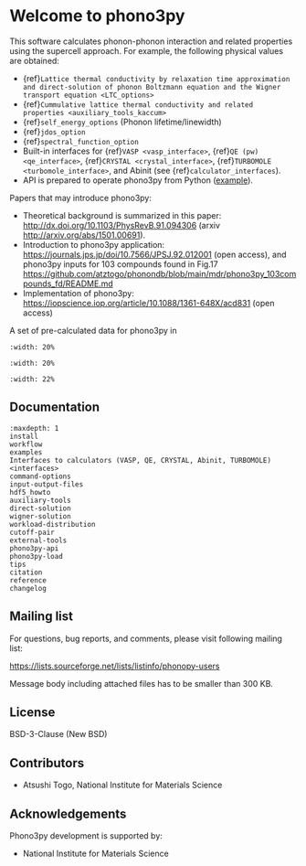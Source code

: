 # Welcome to phono3py

This software calculates phonon-phonon interaction and related properties using
the supercell approach. For example, the following physical values are obtained:

- {ref}`Lattice thermal conductivity by relaxation time approximation
and direct-solution of phonon Boltzmann equation and
the Wigner transport equation <LTC_options>`
- {ref}`Cummulative lattice thermal conductivity and related properties <auxiliary_tools_kaccum>`
- {ref}`self_energy_options` (Phonon lifetime/linewidth)
- {ref}`jdos_option`
- {ref}`spectral_function_option`
- Built-in interfaces for {ref}`VASP <vasp_interface>`,
  {ref}`QE (pw) <qe_interface>`, {ref}`CRYSTAL <crystal_interface>`,
  {ref}`TURBOMOLE <turbomole_interface>`, and Abinit (see
  {ref}`calculator_interfaces`).
- API is prepared to operate phono3py from Python
  ([example](https://github.com/phonopy/phono3py/blob/master/example/Si-PBEsol/Si.py)).

Papers that may introduce phono3py:

- Theoretical background is summarized in this paper:
  <http://dx.doi.org/10.1103/PhysRevB.91.094306> (arxiv
  <http://arxiv.org/abs/1501.00691>).
- Introduction to phono3py application:
  <https://journals.jps.jp/doi/10.7566/JPSJ.92.012001> (open access),
  and phono3py inputs for 103 compounds found in Fig.17
  <https://github.com/atztogo/phonondb/blob/main/mdr/phono3py_103compounds_fd/README.md>
- Implementation of phono3py:
  <https://iopscience.iop.org/article/10.1088/1361-648X/acd831> (open access)

A set of pre-calculated data for phono3py in

```{image} Si-kaccum.png
:width: 20%
```

```{image} Si-kaccum-MFP.png
:width: 20%
```

```{image} Si-kdeplot.png
:width: 22%
```

## Documentation

```{toctree}
:maxdepth: 1
install
workflow
examples
Interfaces to calculators (VASP, QE, CRYSTAL, Abinit, TURBOMOLE) <interfaces>
command-options
input-output-files
hdf5_howto
auxiliary-tools
direct-solution
wigner-solution
workload-distribution
cutoff-pair
external-tools
phono3py-api
phono3py-load
tips
citation
reference
changelog
```

## Mailing list

For questions, bug reports, and comments, please visit following mailing list:

<https://lists.sourceforge.net/lists/listinfo/phonopy-users>

Message body including attached files has to be smaller than 300 KB.

## License

BSD-3-Clause (New BSD)

## Contributors

- Atsushi Togo, National Institute for Materials Science

## Acknowledgements

Phono3py development is supported by:

- National Institute for Materials Science
